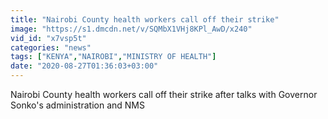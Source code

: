 ```yaml
---
title: "Nairobi County health workers call off their strike"
image: "https://s1.dmcdn.net/v/SQMbX1VHj8KPl_AwD/x240"
vid_id: "x7vsp5t"
categories: "news"
tags: ["KENYA","NAIROBI","MINISTRY OF HEALTH"]
date: "2020-08-27T01:36:03+03:00"
---
```

Nairobi County health workers call off their strike after talks with Governor Sonko's administration and NMS
